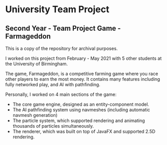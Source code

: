 # University Team Project

## Second Year - Team Project Game - Farmageddon

This is a copy of the repository for archival purposes.

I worked on this project from February - May 2021 with 5 other students at the University of Birmingham.

The game, Farmageddon, is a competitive farming game where you race other players to earn the most money. It contains many features including fully networked play, and AI with pathfinding.

Personally, I worked on 4 main sections of the game:
* The core game engine, designed as an entity-component model.
* The AI pathfinding system using navmeshes (including automatic navmesh generation)
* The particle system, which supported rendering and animating thousands of particles simultaneously.
* The renderer, which was built on top of JavaFX and supported 2.5D rendering.
